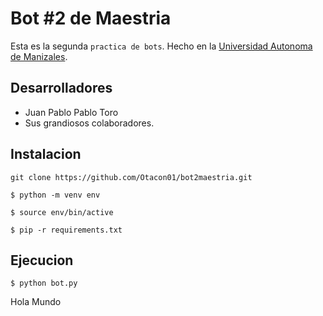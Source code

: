 # Bot #2 de Maestria

Esta es la segunda `practica de bots`. Hecho en la [Universidad Autonoma de Manizales](https://www.autonoma.edu.co/).

## Desarrolladores

- Juan Pablo Pablo Toro
- Sus grandiosos colaboradores.

## Instalacion

```
git clone https://github.com/Otacon01/bot2maestria.git

$ python -m venv env

$ source env/bin/active

$ pip -r requirements.txt
```
## Ejecucion
```
$ python bot.py
```

Hola Mundo
